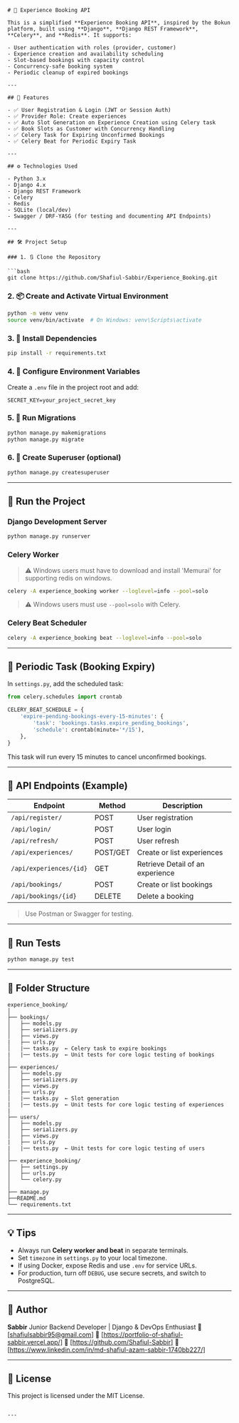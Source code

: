 ```
# 🎫 Experience Booking API

This is a simplified **Experience Booking API**, inspired by the Bokun platform, built using **Django**, **Django REST Framework**, **Celery**, and **Redis**. It supports:

- User authentication with roles (provider, customer)
- Experience creation and availability scheduling
- Slot-based bookings with capacity control
- Concurrency-safe booking system
- Periodic cleanup of expired bookings

---

## 🌟 Features

- ✅ User Registration & Login (JWT or Session Auth)
- ✅ Provider Role: Create experiences
- ✅ Auto Slot Generation on Experience Creation using Celery task
- ✅ Book Slots as Customer with Concurrency Handling
- ✅ Celery Task for Expiring Unconfirmed Bookings
- ✅ Celery Beat for Periodic Expiry Task

---

## ⚙️ Technologies Used

- Python 3.x
- Django 4.x
- Django REST Framework
- Celery
- Redis
- SQLite (local/dev)
- Swagger / DRF-YASG (for testing and documenting API Endpoints)

---

## 🛠️ Project Setup

### 1. 🔃 Clone the Repository

```bash
git clone https://github.com/Shafiul-Sabbir/Experience_Booking.git
```

### 2. 📦 Create and Activate Virtual Environment

```bash
python -m venv venv
source venv/bin/activate  # On Windows: venv\Scripts\activate
```

### 3. 🧰 Install Dependencies

```bash
pip install -r requirements.txt
```

### 4. 🔑 Configure Environment Variables

Create a `.env` file in the project root and add:

```env
SECRET_KEY=your_project_secret_key

```

### 5. 📂 Run Migrations

```bash
python manage.py makemigrations
python manage.py migrate
```

### 6. 👤 Create Superuser (optional)

```bash
python manage.py createsuperuser
```

---

## 🚀 Run the Project

### Django Development Server

```bash
python manage.py runserver
```

### Celery Worker

> ⚠️ Windows users must have to download and install 'Memurai' for supporting redis on windows.

```bash
celery -A experience_booking worker --loglevel=info --pool=solo
```

> ⚠️ Windows users must use `--pool=solo` with Celery.

### Celery Beat Scheduler

```bash
celery -A experience_booking beat --loglevel=info --pool=solo
```

---

## 📅 Periodic Task (Booking Expiry)

In `settings.py`, add the scheduled task:

```python
from celery.schedules import crontab

CELERY_BEAT_SCHEDULE = {
    'expire-pending-bookings-every-15-minutes': {
        'task': 'bookings.tasks.expire_pending_bookings',
        'schedule': crontab(minute='*/15'),
    },
}
```

This task will run every 15 minutes to cancel unconfirmed bookings.

---

## 🔗 API Endpoints (Example)

| Endpoint | Method | Description |
|----------|--------|-------------|
| `/api/register/` | POST | User registration |
| `/api/login/` | POST | User login |
| `/api/refresh/` | POST | User refresh |
| `/api/experiences/` | POST/GET | Create or list experiences |
| `/api/experiences/{id}` | GET | Retrieve Detail of an experience |
| `/api/bookings/` | POST | Create or list bookings |
| `/api/bookings/{id}` | DELETE | Delete a booking |

> Use Postman or Swagger for testing.

---

## 🧪 Run Tests

```bash
python manage.py test
```

---

## 📄 Folder Structure

```
experience_booking/
│
├── bookings/
│   ├── models.py
│   ├── serializers.py
│   ├── views.py
|   ├── urls.py
│   |── tasks.py  ← Celery task to expire bookings
|   |── tests.py  ← Unit tests for core logic testing of bookings
│
├── experiences/
│   ├── models.py
│   ├── serializers.py
│   ├── views.py
|   ├── urls.py
│   |── tasks.py  ← Slot generation
|   |── tests.py  ← Unit tests for core logic testing of experiences
|
├── users/
│   ├── models.py
│   ├── serializers.py
│   ├── views.py
|   ├── urls.py
|   |── tests.py  ← Unit tests for core logic testing of users
│
├── experience_booking/
│   ├── settings.py
│   ├── urls.py
│   └── celery.py
│
├── manage.py
├──README.md
└── requirements.txt
```

---

## 💡 Tips

- Always run **Celery worker and beat** in separate terminals.
- Set `timezone` in `settings.py` to your local timezone.
- If using Docker, expose Redis and use `.env` for service URLs.
- For production, turn off `DEBUG`, use secure secrets, and switch to PostgreSQL.

---

## 🧔 Author

**Sabbir**
Junior Backend Developer | Django & DevOps Enthusiast
📧 [shafiulsabbir95@gmail.com]
🔗 [https://portfolio-of-shafiul-sabbir.vercel.app/]
🔗 [https://github.com/Shafiul-Sabbir]
🔗 [https://www.linkedin.com/in/md-shafiul-azam-sabbir-1740bb227/]

---

## 📜 License

This project is licensed under the MIT License.

```

---
